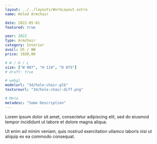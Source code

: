 ```yaml
---
layout: ../../layouts/WorkLayout.astro
name: Holed Armchair

date: 2022-05-01
featured: true

year: 2022
type: Armchair
category: Interior
avail: US / WW
price: 1920,00

# W / H / L
size: ["W 087", "H 110", "D 075"]
# draft: true

# webgl
modelurl: "3d/hole-chair.glb"
textureurl: "3d/hole-chair-diff.png"

# Meta
metadesc: "Some Description"
---
```


Lorem ipsum dolor sit amet, consectetur adipiscing elit, sed do eiusmod tempor incididunt ut labore et dolore magna aliqua.

Ut enim ad minim veniam, quis nostrud exercitation ullamco laboris nisi ut aliquip ex ea commodo consequat.
